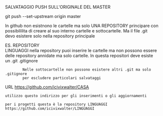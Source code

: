 
SALVATAGGIO PUSH SULL'ORIGINALE DEL MASTER

 git push --set-upstream origin master




 In github non esistnono le cartelle ma solo UNA REPOSITORY principare 
 con possibililita di creare al suo interno cartelle e sottocartelle. 
 Ma il file .git devo esistere solo nella repository principale


 ES.
 REPOSITORY  
        LINGUAGGI
            nella repository puoi inserire le cartelle ma non possono essere delle
            repository annidate ma solo cartelle. In questa repositori deve esiste
            un 
                .git
                .gitignore


            Nelle sottocartelle non possono esistere altri .git ma solo   .gitignore
            per escludere particolari salvataggi




URL 
        https://github.com/icivixwalter/CASA

    utilizzo questo indirizzo per gli inserimenti o gli aggiornamenti

    per i progetti questa è la repository LINGUAGGI
    https://github.com/icivixwalter/LINGUAGGI




